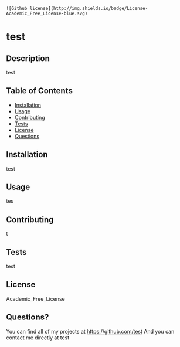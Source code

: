 
  
    ![Github license](http://img.shields.io/badge/License-Academic_Free_License-blue.svg)
    

  # test

  ## Description
  test

  ## Table of Contents
  * [Installation](#installation)
  * [Usage](#usage)
  * [Contributing](#contributing)
  * [Tests](#tests)
  * [License](#license)
  * [Questions](#questions)

  ## Installation
  test

  ## Usage
  tes

  ## Contributing
  t

  ## Tests
  test

  ## License
  Academic_Free_License

  ## Questions?
  You can find all of my projects at https://github.com/test
  And you can contact me directly at test

